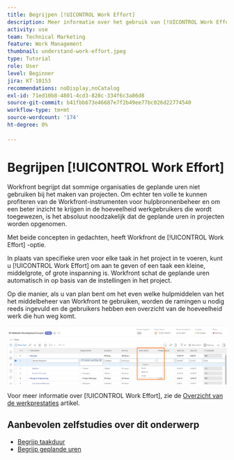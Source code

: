 ```yaml
---
title: Begrijpen [!UICONTROL Work Effort]
description: Meer informatie over het gebruik van [!UICONTROL Work Effort] voor een snelle schatting van geplande uren in uw projectchronologie.
activity: use
team: Technical Marketing
feature: Work Management
thumbnail: understand-work-effort.jpeg
type: Tutorial
role: User
level: Beginner
jira: KT-10153
recommendations: noDisplay,noCatalog
exl-id: 71ed10b8-4801-4cd3-828c-334f6c3a86d8
source-git-commit: b41fbb673e46687e7f2b49ee77bc026d22774540
workflow-type: tm+mt
source-wordcount: '174'
ht-degree: 0%

---
```


# Begrijpen [!UICONTROL Work Effort]

Workfront begrijpt dat sommige organisaties de geplande uren niet gebruiken bij het maken van projecten. Om echter ten volle te kunnen profiteren van de Workfront-instrumenten voor hulpbronnenbeheer en om een beter inzicht te krijgen in de hoeveelheid werkgebruikers die wordt toegewezen, is het absoluut noodzakelijk dat de geplande uren in projecten worden opgenomen.

Met beide concepten in gedachten, heeft Workfront de [!UICONTROL Work Effort] -optie.

In plaats van specifieke uren voor elke taak in het project in te voeren, kunt u [!UICONTROL Work Effort] om aan te geven of een taak een kleine, middelgrote, of grote inspanning is. Workfront schat de geplande uren automatisch in op basis van de instellingen in het project.

Op die manier, als u van plan bent om het even welke hulpmiddelen van het het middelbeheer van Workfront te gebruiken, worden de ramingen u nodig reeds ingevuld en de gebruikers hebben een overzicht van de hoeveelheid werk die hun weg komt.

![Lijst met projecttaken met [!UICONTROL Work Effort] kolom](assets/planner-fund-work-effort.png)

Voor meer informatie over [!UICONTROL Work Effort], zie de [Overzicht van de werkprestaties](https://experienceleague.adobe.com/docs/workfront/using/manage-work/tasks/task-information/work-effort.html?lang=en) artikel.

## Aanbevolen zelfstudies over dit onderwerp

* [Begrijp taakduur](https://experienceleague.adobe.com/en/docs/workfront-learn/tutorials-workfront/manage-work/tasks/understand-task-durations)
* [Begrijp geplande uren](https://experienceleague.adobe.com/en/docs/workfront-learn/tutorials-workfront/manage-work/tasks/understand-planned-hours)
